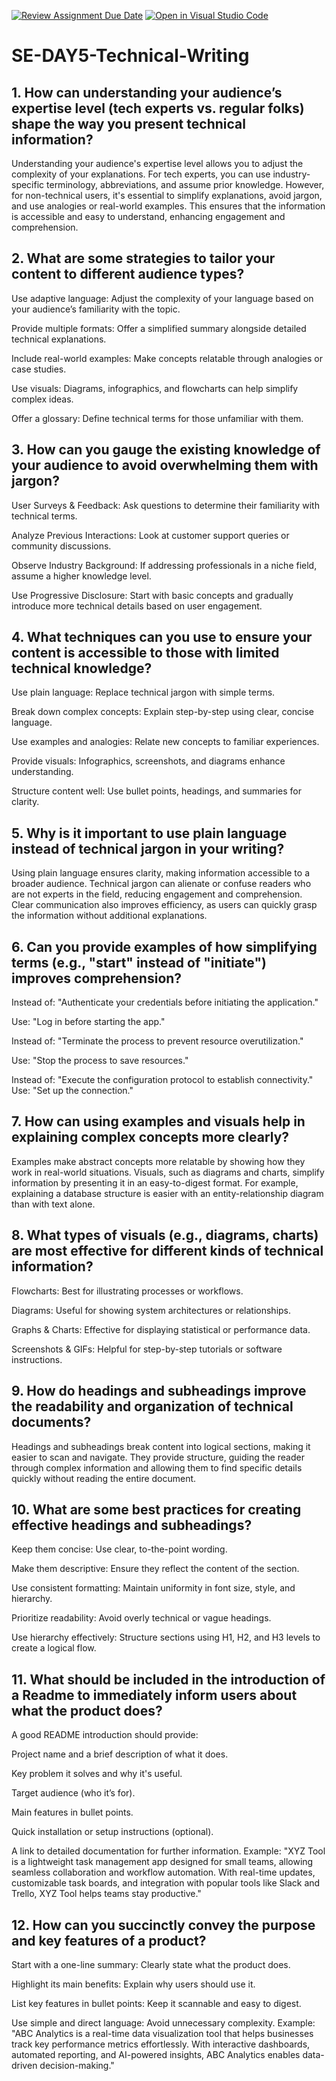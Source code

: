 [![Review Assignment Due Date](https://classroom.github.com/assets/deadline-readme-button-22041afd0340ce965d47ae6ef1cefeee28c7c493a6346c4f15d667ab976d596c.svg)](https://classroom.github.com/a/zsAR-pyY)
[![Open in Visual Studio Code](https://classroom.github.com/assets/open-in-vscode-2e0aaae1b6195c2367325f4f02e2d04e9abb55f0b24a779b69b11b9e10269abc.svg)](https://classroom.github.com/online_ide?assignment_repo_id=18775213&assignment_repo_type=AssignmentRepo)
# SE-DAY5-Technical-Writing
## 1. How can understanding your audience’s expertise level (tech experts vs. regular folks) shape the way you present technical information?

Understanding your audience's expertise level allows you to adjust the complexity of your explanations. For tech experts, you can use industry-specific terminology, abbreviations, and assume prior knowledge. However, for non-technical users, it's essential to simplify explanations, avoid jargon, and use analogies or real-world examples. This ensures that the information is accessible and easy to understand, enhancing engagement and comprehension.

## 2. What are some strategies to tailor your content to different audience types?

Use adaptive language: Adjust the complexity of your language based on your audience’s familiarity with the topic.

Provide multiple formats: Offer a simplified summary alongside detailed technical explanations.

Include real-world examples: Make concepts relatable through analogies or case studies.

Use visuals: Diagrams, infographics, and flowcharts can help simplify complex ideas.

Offer a glossary: Define technical terms for those unfamiliar with them.

## 3. How can you gauge the existing knowledge of your audience to avoid overwhelming them with jargon?

User Surveys & Feedback: Ask questions to determine their familiarity with technical terms.

Analyze Previous Interactions: Look at customer support queries or community discussions.

Observe Industry Background: If addressing professionals in a niche field, assume a higher knowledge level.

Use Progressive Disclosure: Start with basic concepts and gradually introduce more technical details based on user engagement.

## 4. What techniques can you use to ensure your content is accessible to those with limited technical knowledge?

Use plain language: Replace technical jargon with simple terms.

Break down complex concepts: Explain step-by-step using clear, concise language.

Use examples and analogies: Relate new concepts to familiar experiences.

Provide visuals: Infographics, screenshots, and diagrams enhance understanding.

Structure content well: Use bullet points, headings, and summaries for clarity.

## 5. Why is it important to use plain language instead of technical jargon in your writing?

Using plain language ensures clarity, making information accessible to a broader audience. Technical jargon can alienate or confuse readers who are not experts in the field, reducing engagement and comprehension. Clear communication also improves efficiency, as users can quickly grasp the information without additional explanations.

## 6. Can you provide examples of how simplifying terms (e.g., "start" instead of "initiate") improves comprehension?

Instead of: "Authenticate your credentials before initiating the application."

Use: "Log in before starting the app."

Instead of: "Terminate the process to prevent resource overutilization."

Use: "Stop the process to save resources."

Instead of: "Execute the configuration protocol to establish connectivity."
Use: "Set up the connection."

## 7. How can using examples and visuals help in explaining complex concepts more clearly?

Examples make abstract concepts more relatable by showing how they work in real-world situations. Visuals, such as diagrams and charts, simplify information by presenting it in an easy-to-digest format. For example, explaining a database structure is easier with an entity-relationship diagram than with text alone.

## 8. What types of visuals (e.g., diagrams, charts) are most effective for different kinds of technical information?

Flowcharts: Best for illustrating processes or workflows.

Diagrams: Useful for showing system architectures or relationships.

Graphs & Charts: Effective for displaying statistical or performance data.

Screenshots & GIFs: Helpful for step-by-step tutorials or software instructions.

## 9. How do headings and subheadings improve the readability and organization of technical documents?

Headings and subheadings break content into logical sections, making it easier to scan and navigate. They provide structure, guiding the reader through complex information and allowing them to find specific details quickly without reading the entire document.

## 10. What are some best practices for creating effective headings and subheadings?

Keep them concise: Use clear, to-the-point wording.

Make them descriptive: Ensure they reflect the content of the section.

Use consistent formatting: Maintain uniformity in font size, style, and hierarchy.

Prioritize readability: Avoid overly technical or vague headings.

Use hierarchy effectively: Structure sections using H1, H2, and H3 levels to create a logical flow.

## 11. What should be included in the introduction of a Readme to immediately inform users about what the product does?

A good README introduction should provide:

Project name and a brief description of what it does.

Key problem it solves and why it's useful.

Target audience (who it’s for).

Main features in bullet points.

Quick installation or setup instructions (optional).

A link to detailed documentation for further information.
Example:
"XYZ Tool is a lightweight task management app designed for small teams, allowing seamless collaboration and workflow automation. With real-time updates, customizable task boards, and integration with popular tools like Slack and Trello, XYZ Tool helps teams stay productive."


## 12. How can you succinctly convey the purpose and key features of a product?

Start with a one-line summary: Clearly state what the product does.

Highlight its main benefits: Explain why users should use it.

List key features in bullet points: Keep it scannable and easy to digest.

Use simple and direct language: Avoid unnecessary complexity.
Example:
"ABC Analytics is a real-time data visualization tool that helps businesses track key performance metrics effortlessly. With interactive dashboards, automated reporting, and AI-powered insights, ABC Analytics enables data-driven decision-making."
